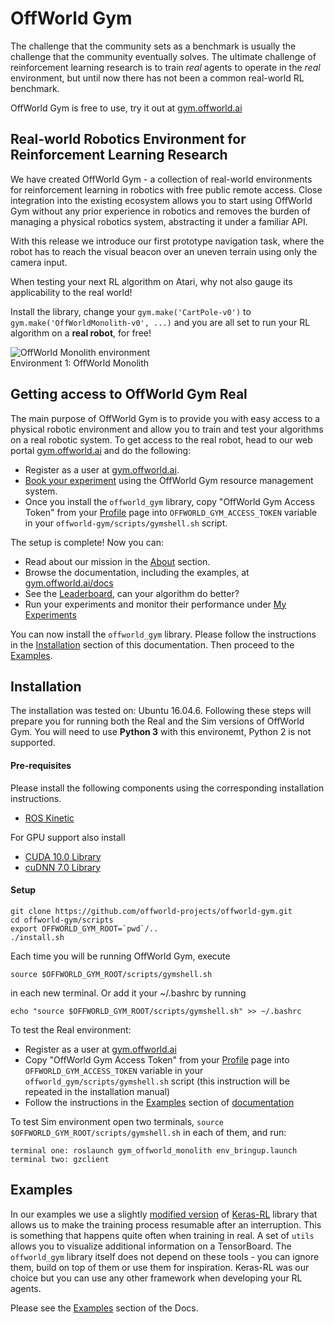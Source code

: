 # OffWorld Gym

The challenge that the community sets as a benchmark is usually the challenge that the community eventually solves. The ultimate challenge of reinforcement learning research is to train *real* agents to operate in the *real* environment, but until now there has not been a common real-world RL benchmark.  

OffWorld Gym is free to use, try it out at [gym.offworld.ai](https://gym.offworld.ai)

## Real-world Robotics Environment for Reinforcement Learning Research

We have created OffWorld Gym - a collection of real-world environments for reinforcement learning in robotics with free public remote access. Close integration into the existing ecosystem allows you to start using OffWorld Gym without any prior experience in robotics and removes the burden of managing a physical robotics system, abstracting it under a familiar API.

With this release we introduce our first prototype navigation task, where the robot has to reach the visual beacon over an uneven terrain using only the camera input.

When testing your next RL algorithm on Atari, why not also gauge its applicability to the real world!

Install the library, change your `gym.make('CartPole-v0')` to `gym.make('OffWorldMonolith-v0', ...)` and you are all set to run your RL algorithm on a **real robot**, for free!

![OffWorld Monolith environment](https://github.com/offworld-projects/offworld-gym/blob/develop/docs/images/offworld-gym-monolith-v2.png)  
Environment 1: OffWorld Monolith



## Getting access to OffWorld Gym Real
The main purpose of OffWorld Gym is to provide you with easy access to a physical robotic environment and allow you to train and test your algorithms on a real robotic system. To get access to the real robot, head to our web portal [gym.offworld.ai](https://gym.offworld.ai) and do the following:

  * Register as a user at [gym.offworld.ai](https://gym.offworld.ai).
  * [Book your experiment](https://gym.offworld.ai/book) using the OffWorld Gym resource management system.
  * Once you install the `offworld_gym` library, copy "OffWorld Gym Access Token" from your [Profile](https://gym.offworld.ai/account) page into `OFFWORLD_GYM_ACCESS_TOKEN` variable in your `offworld-gym/scripts/gymshell.sh` script.

The setup is complete! Now you can:

  * Read about our mission in the [About](https://gym.offworld.ai/about) section.
  * Browse the documentation, including the examples, at [gym.offworld.ai/docs](https://gym.offworld.ai/docs)
  * See the [Leaderboard](https://gym.offworld.ai/leaderboard), can your algorithm do better?
  * Run your experiments and monitor their performance under [My Experiments](https://gym.offworld.ai/myexperiments)

You can now install the `offworld_gym` library. Please follow the instructions in the [Installation](https://gym.offworld.ai/docs/installation.html) section of this documentation. Then proceed to the [Examples](https://gym.offworld.ai/docs/examples.html).



## Installation
The installation was tested on: Ubuntu 16.04.6. Following these steps will prepare you for running both the Real and the Sim versions of OffWorld Gym. You will need to use **Python 3** with this environemt, Python 2 is not supported.

#### Pre-requisites
Please install the following components using the corresponding installation instructions.

  * [ROS Kinetic](http://wiki.ros.org/kinetic/Installation/Ubuntu)
  
For GPU support also install

  * [CUDA 10.0 Library](https://developer.nvidia.com/cuda-10.0-download-archive)
  * [cuDNN 7.0 Library](https://developer.nvidia.com/cudnn)



#### Setup
```
git clone https://github.com/offworld-projects/offworld-gym.git
cd offworld-gym/scripts
export OFFWORLD_GYM_ROOT=`pwd`/..
./install.sh
```

Each time you will be running OffWorld Gym, execute
```
source $OFFWORLD_GYM_ROOT/scripts/gymshell.sh
```
in each new terminal. Or add it  your ~/.bashrc by running
```
echo "source $OFFWORLD_GYM_ROOT/scripts/gymshell.sh" >> ~/.bashrc
```

To test the Real environment:	

  * Register as a user at [gym.offworld.ai](https://gym.offworld.ai)
  * Copy "OffWorld Gym Access Token" from your [Profile](https://gym.offworld.ai/account) page into `OFFWORLD_GYM_ACCESS_TOKEN` variable in your `offworld_gym/scripts/gymshell.sh` script (this instruction will be repeated in the installation manual)
  * Follow the instructions in the [Examples](https://gym.offworld.ai/docs/examples.html) section of [documentation](https://gym.offworld.ai/docs)

To test Sim environment open two terminals, `source $OFFWORLD_GYM_ROOT/scripts/gymshell.sh` in each of them, and run:  
```
terminal one: roslaunch gym_offworld_monolith env_bringup.launch  
terminal two: gzclient  
```


## Examples
In our examples we use a slightly [modified version](https://github.com/offworld-projects/keras-rl/tree/offworld-gym) of [Keras-RL](https://github.com/keras-rl/keras-rl) library that allows us to make the training process resumable after an interruption. This is something that happens quite often when training in real. A set of `utils` allows you to visualize additional information on a TensorBoard. The `offworld_gym` library itself does not depend on these tools - you can ignore them, build on top of them or use them for inspiration. Keras-RL was our choice but you can use any other framework when developing your RL agents.

Please see the [Examples](https://gym.offworld.ai/docs/examples.html) section of the Docs.
